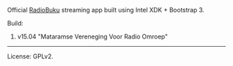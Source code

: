 Official [RadioBuku](http://radiobuku.com) streaming app built using Intel XDK + Bootstrap 3.

Build:

1. v15.04 "Mataramse Vereneging Voor Radio Omroep"

___

License: GPLv2.

